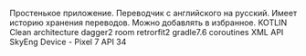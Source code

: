 Простенькое приложение. Переводчик с английского на русский. Имеет историю хранения переводов. Можно добавлять в избранное.
KOTLIN
Clean architecture
dagger2
room
retrorfit2
gradle7.6
coroutines
XML
API SkyEng
Device - Pixel 7 API 34
